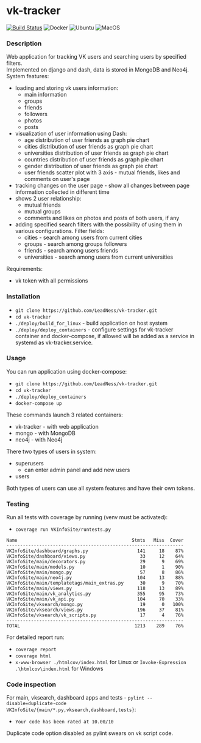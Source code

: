 # vk-tracker  
[![Build Status](https://travis-ci.com/LeadNess/vk-tracker.svg?branch=master)](https://travis-ci.com/LeadNess/vk-tracker)
![Docker](https://github.com/LeadNess/vk-tracker/workflows/Docker/badge.svg)
![Ubuntu](https://github.com/LeadNess/vk-tracker/workflows/Ubuntu/badge.svg)
![MacOS](https://github.com/LeadNess/vk-tracker/workflows/MacOS/badge.svg)

### Description
Web application for tracking VK users and searching users by specified filters.  
Implemented on django and dash, data is stored in MongoDB and Neo4j.  
System features:
- loading and storing vk users information:
  - main information
  - groups
  - friends
  - followers
  - photos
  - posts  
- visualization of user information using Dash:
  - age distribution of user friends as graph pie chart
  - cities distribution of user friends as graph pie chart
  - universities distribution of user friends as graph pie chart
  - countries distribution of user friends as graph pie chart
  - gender distribution of user friends as graph pie chart
  - user friends scatter plot with 3 axis - mutual friends, likes and comments on user's page 
- tracking changes on the user page - show all changes between page information collected in different time  
- shows 2 user relationship:
  - mutual friends  
  - mutual groups  
  - comments and likes on photos and posts of both users, if any
- adding specified search filters with the possibility of using them in various configurations. Filter fields:
  - cities - search among users from current cities
  - groups - search among groups followers
  - friends - search among users friends
  - universities - search among users from current universities

Requirements:
- vk token with all permissions

### Installation
- ```git clone https://github.com/LeadNess/vk-tracker.git```
- ```cd vk-tracker```
- ```./deploy/build_for_linux``` - build application on host system
- ```./deploy/deploy_containers``` - configure settings for vk-tracker container and docker-compose, if allowed will be added as a service in systemd as vk-tracker.service. 

### Usage

You can run application using docker-compose:  
- ```git clone https://github.com/LeadNess/vk-tracker.git```
- ```cd vk-tracker```
- ```./deploy/deploy_containers```
- ```docker-compose up```

These commands launch 3 related containers:

- vk-tracker - with web application
- mongo - with MongoDB
- neo4j - with Neo4j

There two types of users in system:
- superusers
  - can enter admin panel and add new users
- users

Both types of users can use all system features and have their own tokens.

### Testing

Run all tests with coverage by running (venv must be activated):   
- ```coverage run VKInfoSite/runtests.py```

```
Name                                          Stmts   Miss  Cover
-----------------------------------------------------------------
VKInfoSite/dashboard/graphs.py                  141     18    87%
VKInfoSite/dashboard/views.py                    33     12    64%
VKInfoSite/main/decorators.py                    29      9    69%
VKInfoSite/main/models.py                        10      1    90%
VKInfoSite/main/mongo.py                         57      8    86%
VKInfoSite/main/neo4j.py                        104     13    88%
VKInfoSite/main/templatetags/main_extras.py      30      9    70%
VKInfoSite/main/views.py                        118     13    89%
VKInfoSite/main/vk_analytics.py                 355     95    73%
VKInfoSite/main/vk_api.py                       104     70    33%
VKInfoSite/vksearch/mongo.py                     19      0   100%
VKInfoSite/vksearch/views.py                    196     37    81%
VKInfoSite/vksearch/vk_scripts.py                17      4    76%
-----------------------------------------------------------------
TOTAL                                          1213    289    76%
```
For detailed report run:
- ```coverage report```  
- ```coverage html```  
- ```x-www-browser ./htmlcov/index.html``` for Linux or ```Invoke-Expression .\htmlcov\index.html``` for Windows

### Code inspection

For main, vksearch, dashboard apps and tests - ```pylint --disable=duplicate-code VKInfoSite/{main/*.py,vksearch,dashboard,tests}```:  
- ```Your code has been rated at 10.00/10```
  
Duplicate code option disabled as pylint swears on vk script code.
